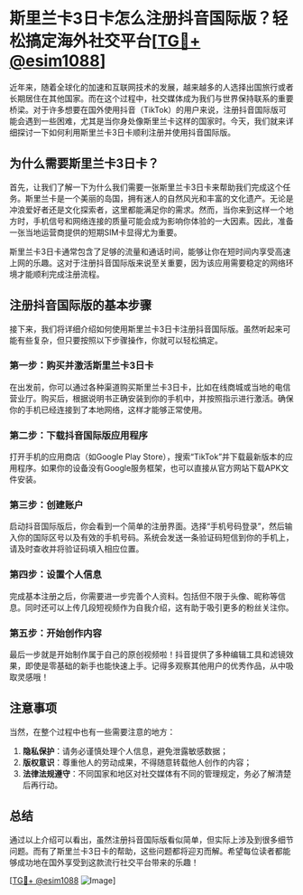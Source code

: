 # 斯里兰卡3日卡怎么注册抖音国际版？轻松搞定海外社交平台[[TG💪+ @esim1088](https://t.me/s/esim1088)]

近年来，随着全球化的加速和互联网技术的发展，越来越多的人选择出国旅行或者长期居住在其他国家。而在这个过程中，社交媒体成为我们与世界保持联系的重要桥梁。对于许多想要在国外使用抖音（TikTok）的用户来说，注册抖音国际版可能会遇到一些困难，尤其是当你身处像斯里兰卡这样的国家时。今天，我们就来详细探讨一下如何利用斯里兰卡3日卡顺利注册并使用抖音国际版。

## 为什么需要斯里兰卡3日卡？

首先，让我们了解一下为什么我们需要一张斯里兰卡3日卡来帮助我们完成这个任务。斯里兰卡是一个美丽的岛国，拥有迷人的自然风光和丰富的文化遗产。无论是冲浪爱好者还是文化探索者，这里都能满足你的需求。然而，当你来到这样一个地方时，手机信号和网络连接的质量可能会成为影响你体验的一大因素。因此，准备一张当地运营商提供的短期SIM卡显得尤为重要。

斯里兰卡3日卡通常包含了足够的流量和通话时间，能够让你在短时间内享受高速上网的乐趣。这对于注册抖音国际版来说至关重要，因为该应用需要稳定的网络环境才能顺利完成注册流程。

## 注册抖音国际版的基本步骤

接下来，我们将详细介绍如何使用斯里兰卡3日卡注册抖音国际版。虽然听起来可能有些复杂，但只要按照以下步骤操作，你就可以轻松搞定。

### 第一步：购买并激活斯里兰卡3日卡

在出发前，你可以通过各种渠道购买斯里兰卡3日卡，比如在线商城或当地的电信营业厅。购买后，根据说明书正确安装到你的手机中，并按照指示进行激活。确保你的手机已经连接到了本地网络，这样才能够正常使用。

### 第二步：下载抖音国际版应用程序

打开手机的应用商店（如Google Play Store），搜索“TikTok”并下载最新版本的应用程序。如果你的设备没有Google服务框架，也可以直接从官方网站下载APK文件安装。

### 第三步：创建账户

启动抖音国际版后，你会看到一个简单的注册界面。选择“手机号码登录”，然后输入你的国际区号以及有效的手机号码。系统会发送一条验证码短信到你的手机上，请及时查收并将验证码填入相应位置。

### 第四步：设置个人信息

完成基本注册之后，你需要进一步完善个人资料。包括但不限于头像、昵称等信息。同时还可以上传几段短视频作为自我介绍，这有助于吸引更多的粉丝关注你。

### 第五步：开始创作内容

最后一步就是开始制作属于自己的原创视频啦！抖音提供了多种编辑工具和滤镜效果，即使是零基础的新手也能快速上手。记得多观察其他用户的优秀作品，从中吸取灵感哦！

## 注意事项

当然，在整个过程中也有一些需要注意的地方：

1. **隐私保护**：请务必谨慎处理个人信息，避免泄露敏感数据；
2. **版权意识**：尊重他人的劳动成果，不得随意转载他人创作的内容；
3. **法律法规遵守**：不同国家和地区对社交媒体有不同的管理规定，务必了解清楚后再行动。

## 总结

通过以上介绍可以看出，虽然注册抖音国际版看似简单，但实际上涉及到很多细节问题。而有了斯里兰卡3日卡的帮助，这些问题都将迎刃而解。希望每位读者都能够成功地在国外享受到这款流行社交平台带来的乐趣！

[[TG💪+ @esim1088](https://t.me/s/esim1088) ![Image](https://i.postimg.cc/4NQfJmqS/Snipaste-2025-05-13-00-14-12.png)]